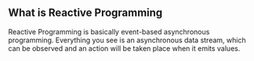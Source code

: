 ##  What is Reactive Programming
Reactive Programming is basically event-based asynchronous programming.
Everything you see is an asynchronous data stream, which can be observed and an action will be taken place when it emits values.
